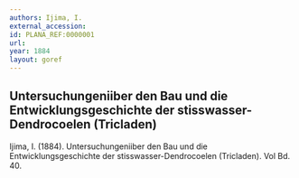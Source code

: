```yaml
--- 
authors: Ijima, I.
external_accession: 
id: PLANA_REF:0000001
url:  
year: 1884
layout: goref
---
```


## Untersuchungeniiber den Bau und die Entwicklungsgeschichte der stisswasser-Dendrocoelen (Tricladen)

Ijima, I. (1884). Untersuchungeniiber den Bau und die Entwicklungsgeschichte der stisswasser-Dendrocoelen (Tricladen). Vol Bd. 40.
